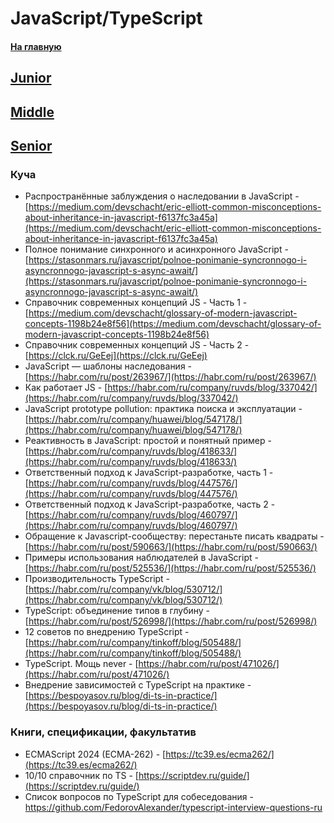 # JavaScript/TypeScript

#### [На главную](README.md)

## [Junior](JS_TS/Junior.md)

## [Middle](JS_TS/Middle.md)

## [Senior](JS_TS/Senior.md)

### Куча

- Распространённые заблуждения о наследовании в JavaScript - [https://medium.com/devschacht/eric-elliott-common-misconceptions-about-inheritance-in-javascript-f6137fc3a45a](https://medium.com/devschacht/eric-elliott-common-misconceptions-about-inheritance-in-javascript-f6137fc3a45a)
- Полное понимание синхронного и асинхронного JavaScript - [https://stasonmars.ru/javascript/polnoe-ponimanie-syncronnogo-i-asyncronnogo-javascript-s-async-await/](https://stasonmars.ru/javascript/polnoe-ponimanie-syncronnogo-i-asyncronnogo-javascript-s-async-await/)
- Справочник современных концепций JS - Часть 1 - [https://medium.com/devschacht/glossary-of-modern-javascript-concepts-1198b24e8f56](https://medium.com/devschacht/glossary-of-modern-javascript-concepts-1198b24e8f56)
- Справочник современных концепций JS - Часть 2 - [https://clck.ru/GeEej](https://clck.ru/GeEej)
- JavaScript — шаблоны наследования - [https://habr.com/ru/post/263967/](https://habr.com/ru/post/263967/)
- Как работает JS - [https://habr.com/ru/company/ruvds/blog/337042/](https://habr.com/ru/company/ruvds/blog/337042/)
- JavaScript prototype pollution: практика поиска и эксплуатации - [https://habr.com/ru/company/huawei/blog/547178/](https://habr.com/ru/company/huawei/blog/547178/)
- Реактивность в JavaScript: простой и понятный пример - [https://habr.com/ru/company/ruvds/blog/418633/](https://habr.com/ru/company/ruvds/blog/418633/)
- Ответственный подход к JavaScript-разработке, часть 1 - [https://habr.com/ru/company/ruvds/blog/447576/](https://habr.com/ru/company/ruvds/blog/447576/)
- Ответственный подход к JavaScript-разработке, часть 2 - [https://habr.com/ru/company/ruvds/blog/460797/](https://habr.com/ru/company/ruvds/blog/460797/)
- Обращение к Javascript-сообществу: перестаньте писать квадраты - [https://habr.com/ru/post/590663/](https://habr.com/ru/post/590663/)
- Примеры использования наблюдателей в JavaScript - [https://habr.com/ru/post/525536/](https://habr.com/ru/post/525536/)
- Производительность TypeScript - [https://habr.com/ru/company/vk/blog/530712/](https://habr.com/ru/company/vk/blog/530712/)
- TypeScript: объединение типов в глубину - [https://habr.com/ru/post/526998/](https://habr.com/ru/post/526998/)
- 12 советов по внедрению TypeScript - [https://habr.com/ru/company/tinkoff/blog/505488/](https://habr.com/ru/company/tinkoff/blog/505488/)
- TypeScript. Мощь never - [https://habr.com/ru/post/471026/](https://habr.com/ru/post/471026/)
- Внедрение зависимостей с TypeScript на практике - [https://bespoyasov.ru/blog/di-ts-in-practice/](https://bespoyasov.ru/blog/di-ts-in-practice/)

### Книги, спецификации, факультатив

- ECMAScript 2024 (ECMA-262) - [https://tc39.es/ecma262/](https://tc39.es/ecma262/)
- 10/10 справочник по TS - [https://scriptdev.ru/guide/](https://scriptdev.ru/guide/)
- Список вопросов по TypeScript для собеседования - https://github.com/FedorovAlexander/typescript-interview-questions-ru
